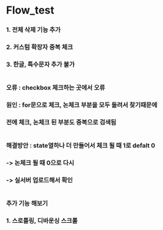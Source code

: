 # Flow_test
### 1. 전체 삭제 기능 추가
### 2. 커스텀 확장자 중복 체크
### 3. 한글, 특수문자 추가 불가
#
### 오류 : checkbox 체크하는 곳에서 오류
### 원인 : for문으로 체크, 논체크 부분을 모두 돌려서 찾기때문에
###          전에 체크, 논체크 된 부분도 중복으로 검색됨
#
### 해결방안 : state열하나 더 만들어서 체크 될 때 1로 defalt 0
### -> 논체크 될 때 0으로 다시
### -> 실서버 업로드해서 확인
#
### 추가 기능 해보기
### 1. 스로틀링, 디바운싱 스크롤 
